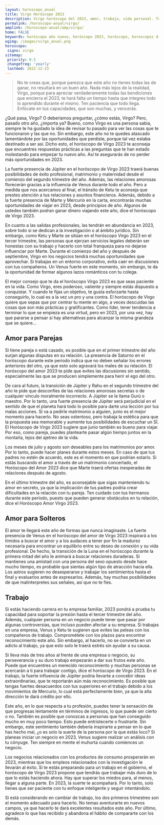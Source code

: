 ```yaml
---
layout: horoscopo_anual
title: Virgo Horóscopo 2023 
description: Virgo horóscopo del 2023, amor, trabajo, vida personal. Todas las predicciones para Virgo 2023 gratis. Disfruta este año nuevo.
permalink: /horoscopo-anual/virgo/
amplink: /horoscopo-anual/amp/virgo/
home: FALSE
keywords: horóscopo año nuevo, horóscopo 2023, horóscopo, horoscopos diarios gratis del dia de hoy, horóscopo diario gratis,horóscopo ano nuevo 2023, horóscopo esperanza gracia, horoscopo Virgo 2023, horoscop, horóscopos gratis, horoscopo Virgo, horoscopo Virgo 2023 gratis, Tarot, Astrologia, Zodíaco, Virgo, horoscopo gratis,tarot en femenino,videncia gratuita,horoscopos gratuitos,horóscopos, astrologia,videncia gratis
ogimg: /images/virgo_anual.png
horoscopo:
 signo: virgo
sitemap:
 priority: 0.5
 changefreq: 'yearly'
 lastmod: 2022-12-23
---
```





> No te creas que, porque parezca que este año no tienes todas las de ganar, no resultará en un buen año. Nada más lejos de la realidad, Virgo, porque para apreciar verdaderamente todas las bendiciones que encierra el 2023, te hará falta un tiempo hasta que integres todo lo aprendido durante el mismo. Ten paciencia que todo llega. Enfócate en tus capacidades, que son muchas, y vencerás.


¿Qué pasa, Virgo? O deberíamos preguntar, ¿cómo estás, Virgo? Pero, pasado otro año, ¿importa ya? Bueno, como Virgo es una persona sabia, siempre te ha gustado la idea de revisar tu pasado para ver las cosas que te funcionaron y las que no. Sin embargo, este año no te quedes atascado lamentándote por las oportunidades que perdiste, porque tal vez estaba destinado a ser así. Dicho esto, el horóscopo de Virgo 2023 te aconseja que encuentres respuestas prácticas a las preguntas que te han estado molestando para empezar tu nuevo año. Así te asegurarás de no perder más oportunidades en 2023.

La fuerte presencia de Júpiter en el horóscopo de Virgo 2023 traerá buenas posibilidades de éxito profesional, matrimonio y maternidad desde el comienzo del segundo trimestre del año. Además, las relaciones amorosas florecerán gracias a la influencia de Venus durante todo el año. Pero a medida que nos acercamos al final, el tránsito de Ketu te aconseja que prestes atención a tus relaciones y asuntos financieros. Además, debido a la fuerte presencia de Marte y Mercurio en la carta, encontrarás muchas oportunidades de viajar en 2023, desde principios de año. Algunos de ustedes también podran ganar dinero viajando este año, dice el horóscopo de Virgo 2023.

En cuanto a las salidas profesionales, las tendrán en abundancia en 2023, sobre todo si se dedican a la investigación o al ámbito jurídico. Sin embargo, como Ketu y Marte se sitúan en el horóscopo Virgo 2023 en el tercer trimestre, las personas que ejerzan servicios legales deberán ser honestas con su trabajo y hacerlo con total franqueza para no dejarse influenciar por Marte. Durante el comienzo del año y después de septiembre, Virgo en los negocios tendrá muchas oportunidades que aprovechar. Si trabajas en un entorno corporativo, evita caer en discusiones con tus compañeros. Un Venus fuerte en este momento, sin embargo, te da la oportunidad de formar algunos lazos románticos con tu colega.

El mejor consejo que te da el horóscopo Virgo 2023 es que seas paciente en la vida. Como Virgo, eres poderoso, valiente y siempre estás dispuesto a conquistar. Y cuando te fijas un objetivo, te gusta esforzarte hasta conseguirlo, lo cual es a la vez un pro y una contra. El horóscopo de Virgo quiere que sepas que por centrar tu mente en algo, a veces descuidas las cosas que son más prácticas y gratificantes. Como líder, tener tendencia a terminar lo que se empieza es una virtud, pero en 2023, por una vez, hay que pararse a pensar si hay alternativas para alcanzar la misma grandeza que se quiere...

## Amor para Parejas

Si tiene pareja o está casado, es posible que en el primer trimestre del año surjan algunas disputas en su relación. La presencia de Saturno en el horóscopo durante este periodo indica que no deben señalar los errores anteriores del otro, ya que esto solo agravará los males de su relación. El horóscopo del amor 2023 te pide que evites las discusiones sin sentido, especialmente las que se producen simplemente para herir el ego del otro.

De cara al futuro, la transición de Júpiter y Rahu en el segundo trimestre del año te pide que desconfíes de las relaciones amorosas secretas o de cualquier vínculo moralmente incorrecto. A Júpiter se le llama Gurú o maestro. Por lo tanto, una fuerte presencia de Júpiter será perjudicial en el sentido de que el planeta hará todo lo posible para darte una lección por tus malas acciones. Si va a pedirle matrimonio a alguien, junio es el mejor momento para hacerlo. No seas ostentoso, pero trabaja la estética para que la propuesta sea memorable y aumente tus posibilidades de escuchar un SÍ. El Horóscopo de Virgo 2023 sugiere que junio también es bueno para viajar. Por eso, como pareja, puedes plantearte pasar algún tiempo juntos en la montaña, lejos del ajetreo de la vida.

Los meses de julio y agosto son deseables para los matrimonios por amor. Por lo tanto, puede hacer planes durante estos meses. En caso de que tus padres no estén de acuerdo, este es el momento en que podrían estarlo. Si estás buscando el amor a través de un matrimonio concertado, el Horóscopo del Amor 2023 dice que Marte traerá ofertas inesperadas de relaciones después de agosto.

En el último trimestre del año, es aconsejable que sigas manteniendo tu amor en secreto, ya que la implicación de tus padres podría crear dificultades en la relación con tu pareja. Ten cuidado con tus hermanos durante este período, puesto que pueden generar obstáculos en tu relación, dice el Horóscopo Amor Virgo 2023.

## Amor para Solteros

El amor te llegará este año de formas que nunca imaginaste. La fuerte presencia de Venus en el horóscopo del amor de Virgo 2023 inspirará a los tímidos a buscar el amor y a los audaces a tener por fin la madurez necesaria para encontrar un equilibrio entre su deseo de conexión y su vida profesional. De hecho, la transición de la Luna en el horóscopo durante la primera mitad del año le animará a buscar relaciones duraderas. Si mantienes una amistad con una persona del sexo opuesto desde hace mucho tiempo, es probable que sientas algún tipo de atracción hacia ella. Los astros sugieren no desesperarse y trabajar los sentimientos hasta el final y evaluarlos antes de expresarlos. Además, hay muchas posibilidades de que malinterpretes sus señales, así que no te fíes.


## Trabajo

Si estás haciendo carrera en tu empresa familiar, 2023 pondrá a prueba tu capacidad para soportar la presión hasta el tercer trimestre del año. Además, cualquier persona en un negocio puede tener que pasar por algunas controversias, que incluso pueden afectar a su empresa. Si trabajas en una empresa, Venus y Ketu te sugieren que evites las peleas con los compañeros de trabajo. Comprométete con los plazos para encontrar reconocimiento este año. Sin embargo, al hacerlo, no se convierta en un adicto al trabajo, ya que esto solo le traerá estrés sin ayudar a su causa.

Si lleva más de tres años al frente de una empresa o negocio, su perseverancia y su duro trabajo empezarán a dar sus frutos este año. Puede que encuentres un merecido reconocimiento y muchas personas se acercarán a ti para trabajar contigo, dice el horóscopo de Virgo 2023. En el trabajo, la fuerte influencia de Júpiter podría llevarte a concebir ideas extraordinarias, que te reportarán aún más reconocimiento. Es posible que tengas fuertes desacuerdos con tus superiores en el trabajo debido a los movimientos de Mercurio, lo cual está perfectamente bien, ya que la alta dirección te dará crédito por ello.

Este año, en lo que respecta a tu profesión, puedes tener la sensación de que progresas lentamente en términos de ingresos, lo que puede ser cierto o no. También es posible que conozcas a personas que han conseguido mucho en muy poco tiempo. Esto puede entristecerte o frustrarte. Sin embargo, este sentimiento también debería inspirarte a pensar en lo que has hecho mal, ¿o es solo la suerte de la persona por la que estás loco? Si planeas iniciar un negocio en 2023, Venus sugiere realizar un análisis con tu cónyuge. Ten siempre en mente el muhurta cuando comiences un negocio.

Los negocios relacionados con los productos de consumo prosperarán en 2023, mientras que los empleos relacionados con la investigación le llevarán al éxito. Si te estás preparando para un trabajo en el gobierno, el horóscopo de Virgo 2023 propone que tendrás que trabajar más duro de lo que lo estás haciendo ahora. Hay que superar los miedos para, al menos, llegar a alguna parte. En 2023, la suerte te acompañará. Por lo tanto, solo tienes que ser paciente con tu enfoque inteligente y seguir intentándolo.

Si está considerando en cambiar de trabajo, los dos primeros trimestres son el momento adecuado para hacerlo. No temas aventurarte en nuevos campos, ya que hacerlo te dará excelentes resultados este año. Por último, agradece lo que has recibido y abandona el hábito de compararte con los demás.